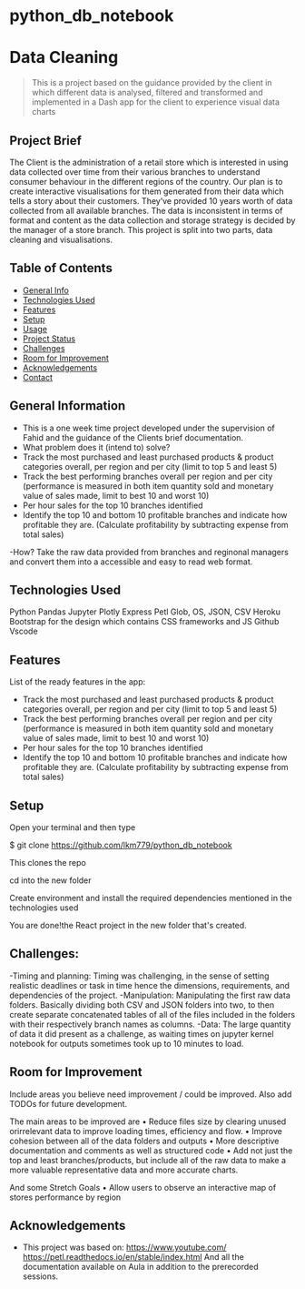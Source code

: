 # python_db_notebook

# 
# Data Cleaning

> This is a project based on the guidance provided by the client in which different data is analysed, filtered and transformed and implemented in a Dash app for the client to experience visual data charts



## Project Brief
The Client is the administration of a retail 
store which is interested in using data collected over time from their various branches to understand consumer behaviour in the different regions of the country.
Our plan is to create interactive visualisations for them generated from their data which tells a story about their customers. 
They’ve provided 10 years worth of data collected from all available branches. The data is inconsistent in terms of format and content as the data collection and storage strategy 
is decided by the manager of a store branch. This project is split into two parts, data cleaning and visualisations.

## Table of Contents

- [General Info](#general-information)
- [Technologies Used](#technologies-used)
- [Features](#features)
- [Setup](#setup)
- [Usage](#usage)
- [Project Status](#project-status)
- [Challenges](#challenges)
- [Room for Improvement](#room-for-improvement)
- [Acknowledgements](#acknowledgements)
- [Contact](#contact)
<!-- * [License](#license) -->

## General Information

- This is a one week time project developed under the supervision of Fahid and the guidance of the Clients brief documentation.
- What problem does it (intend to) solve?
-	Track the most purchased and least purchased products & product categories overall, per region and per city (limit to top 5 and least 5)
-	Track the best performing branches overall per region and per city (performance is measured in both item quantity sold and monetary value of sales made, limit to best 10 and worst 10)
-	Per hour sales for the top 10 branches identified
-	Identify the top 10 and bottom 10 profitable branches and indicate how profitable they are. (Calculate profitability by subtracting expense from total sales)

-How?
Take the raw data provided from branches and reginonal managers and convert them into a accessible and easy to read web format.

## Technologies Used

Python
Pandas
Jupyter
Plotly Express
Petl
Glob, OS, JSON, CSV
Heroku
Bootstrap for the design which contains CSS frameworks and JS
Github
Vscode

## Features

List of the ready features in the app:

-	Track the most purchased and least purchased products & product categories overall, per region and per city (limit to top 5 and least 5)
-	Track the best performing branches overall per region and per city (performance is measured in both item quantity sold and monetary value of sales made, limit to best 10 and worst 10)
-	Per hour sales for the top 10 branches identified
-	Identify the top 10 and bottom 10 profitable branches and indicate how profitable they are. (Calculate profitability by subtracting expense from total sales)



## Setup

Open your terminal and then type

$ git clone https://github.com/lkm779/python_db_notebook

This clones the repo

cd into the new folder 

Create environment and install the required dependencies mentioned in the technologies used



You are done!the React project in the new folder that's created.




## Challenges:
-Timing and planning: Timing was challenging, in the sense of setting realistic deadlines or task in time hence the dimensions, requirements, and dependencies of the project. 
-Manipulation: Manipulating the first raw data folders. Basically dividing both CSV and JSON folders into two, to then create separate concatenated tables of all of the files included in the folders with their respectively branch names as columns.
-Data: The large quantity of data it did present as a challenge, as waiting times on jupyter kernel notebook for outputs sometimes took up to 10 minutes to load.



## Room for Improvement

Include areas you believe need improvement / could be improved. Also add TODOs for future development.

The main areas to be improved are
• Reduce files size by clearing unused orirrelevant data to improve loading times, efficiency and flow.
• Improve cohesion between all of the data folders and outputs
• More descriptive documentation and comments as well as structured code
• Add not just the top and least branches/products, but include all of the raw data to make a more valuable representative data and more accurate charts.



And some Stretch Goals
• Allow users to observe an interactive map of stores performance by region



## Acknowledgements

- This project was based on:
https://www.youtube.com/
https://petl.readthedocs.io/en/stable/index.html
And all the documentation available on Aula in addition to the prerecorded sessions.
